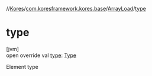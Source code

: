 //[Kores](../../../index.md)/[com.koresframework.kores.base](../index.md)/[ArrayLoad](index.md)/[type](type.md)

# type

[jvm]\
open override val [type](type.md): [Type](https://docs.oracle.com/javase/8/docs/api/java/lang/reflect/Type.html)

Element type
